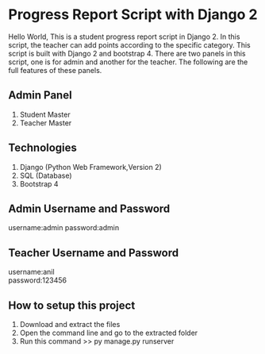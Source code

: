 # Progress Report Script with Django 2
Hello World, This is a student progress report script in Django 2. In this script, the teacher can add points according to the specific category. This script is built with Django 2 and bootstrap 4. There are two panels in this script, one is for admin and another for the teacher. The following are the full features of these panels.

##	Admin Panel
1.	Student Master
2.	Teacher Master

##	Technologies
1.	Django (Python Web Framework,Version 2)
2.	SQL (Database)
3.	Bootstrap 4

##	Admin Username and Password
username:admin
password:admin

##  Teacher Username and Password
username:anil   
password:123456

##  How to setup this project
1.  Download and extract the files
2.  Open the command line and go to the extracted folder
3.  Run this command >> py manage.py runserver
